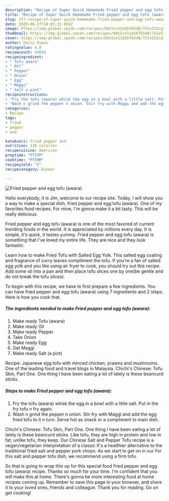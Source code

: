 ```yaml
---
description: "Recipe of Super Quick Homemade Fried pepper and egg tofu (awara)"
title: "Recipe of Super Quick Homemade Fried pepper and egg tofu (awara)"
slug: 277-recipe-of-super-quick-homemade-fried-pepper-and-egg-tofu-awara
date: 2020-06-27T18:03:21.655Z
image: https://img-global.cpcdn.com/recipes/b0c5ce11d26f65d8/751x532cq70/fried-pepper-and-egg-tofu-awara-recipe-main-photo.jpg
thumbnail: https://img-global.cpcdn.com/recipes/b0c5ce11d26f65d8/751x532cq70/fried-pepper-and-egg-tofu-awara-recipe-main-photo.jpg
cover: https://img-global.cpcdn.com/recipes/b0c5ce11d26f65d8/751x532cq70/fried-pepper-and-egg-tofu-awara-recipe-main-photo.jpg
author: Emily Evans
ratingvalue: 4.8
reviewcount: 43643
recipeingredient:
- " Tofu awara"
- " Oil"
- " Pepper"
- " Onion"
- " Egg"
- " Maggi"
- " Salt a pint"
recipeinstructions:
- "Fry the tofu (awara) whisk the egg in a bowl with a little salt. Put in the fry tofu n fry again."
- "Wash n grind the pepper n onion. Stir fry with Maggi and add the egg fried tofu to it n turn. Serve hot as snack or a compliment to main dish."
categories:
- Recipe
tags:
- fried
- pepper
- and

katakunci: fried pepper and 
nutrition: 130 calories
recipecuisine: American
preptime: "PT37M"
cooktime: "PT59M"
recipeyield: "2"
recipecategory: Dinner

---
```



![Fried pepper and egg tofu (awara)](https://img-global.cpcdn.com/recipes/b0c5ce11d26f65d8/751x532cq70/fried-pepper-and-egg-tofu-awara-recipe-main-photo.jpg)

Hello everybody, it is Jim, welcome to our recipe site. Today, I will show you a way to make a special dish, fried pepper and egg tofu (awara). One of my favorites food recipes. For mine, I'm gonna make it a bit tasty. This will be really delicious.

Fried pepper and egg tofu (awara) is one of the most favored of current trending foods in the world. It is appreciated by millions every day. It is simple, it's quick, it tastes yummy. Fried pepper and egg tofu (awara) is something that I've loved my entire life. They are nice and they look fantastic.

Learn how to make Fried Tofu with Salted Egg Yolk. This salted egg coating and fragrance of curry leaves compliment the tofu. If you&#39;re a fan of salted egg yolk and you like using air fryer to cook, you should try out this recipe. Add some oil into a pan and then place tofu slices one by one(be gentle and do not break the tofu slices).


To begin with this recipe, we have to first prepare a few ingredients. You can have fried pepper and egg tofu (awara) using 7 ingredients and 2 steps. Here is how you cook that.

<!--inarticleads1-->

##### The ingredients needed to make Fried pepper and egg tofu (awara):

1. Make ready  Tofu (awara)
1. Make ready  Oil
1. Make ready  Pepper
1. Take  Onion
1. Make ready  Egg
1. Get  Maggi
1. Make ready  Salt (a pint)


Recipe: Japanese egg tofu with minced chicken, prawns and mushrooms. One of the leading food and travel blogs in Malaysia. Chichi&#39;s Chinese: Tofu Skin, Part One. One thing I have been eating a lot of lately is these beancurd sticks. 

<!--inarticleads2-->

##### Steps to make Fried pepper and egg tofu (awara):

1. Fry the tofu (awara) whisk the egg in a bowl with a little salt. Put in the fry tofu n fry again.
1. Wash n grind the pepper n onion. Stir fry with Maggi and add the egg fried tofu to it n turn. Serve hot as snack or a compliment to main dish.


Chichi&#39;s Chinese: Tofu Skin, Part One. One thing I have been eating a lot of lately is these beancurd sticks. Like tofu, they are high in protein and low in fat; unlike tofu, they keep. Our Chinese Salt and Pepper Tofu recipe is a vegan/vegetarian interpretation of a classic It&#39;s a healthier alternative to the traditional fried salt and pepper pork chops. As we start to get on in our For this salt and pepper tofu dish, we recommend using a firm tofu. 

So that is going to wrap this up for this special food fried pepper and egg tofu (awara) recipe. Thanks so much for your time. I'm confident that you will make this at home. There's gonna be more interesting food at home recipes coming up. Remember to save this page in your browser, and share it to your loved ones, friends and colleague. Thank you for reading. Go on get cooking!
